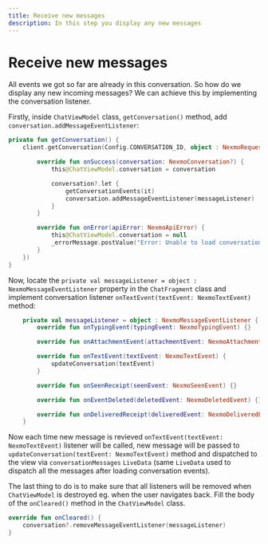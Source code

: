 ```yaml
---
title: Receive new messages
description: In this step you display any new messages
---
```


# Receive new messages

All events we got so far are already in this conversation. So how do we display any new incoming messages? We can achieve this by implementing the conversation listener.

Firstly, inside `ChatViewModel` class, `getConversation()` method, add `conversation.addMessageEventListener`:

```kotlin
private fun getConversation() {
    client.getConversation(Config.CONVERSATION_ID, object : NexmoRequestListener<NexmoConversation> {

        override fun onSuccess(conversation: NexmoConversation?) {
            this@ChatViewModel.conversation = conversation

            conversation?.let {
                getConversationEvents(it)
                conversation.addMessageEventListener(messageListener)
            }
        }

        override fun onError(apiError: NexmoApiError) {
            this@ChatViewModel.conversation = null
            _errorMessage.postValue("Error: Unable to load conversation ${apiError.message}")
        }
    })
}
```

Now, locate the `private val messageListener = object : NexmoMessageEventListener` property in the `ChatFragment` class and implement conversation listener `onTextEvent(textEvent: NexmoTextEvent)` method:

```kotlin
    private val messageListener = object : NexmoMessageEventListener {
        override fun onTypingEvent(typingEvent: NexmoTypingEvent) {}

        override fun onAttachmentEvent(attachmentEvent: NexmoAttachmentEvent) {}

        override fun onTextEvent(textEvent: NexmoTextEvent) {
            updateConversation(textEvent)
        }

        override fun onSeenReceipt(seenEvent: NexmoSeenEvent) {}

        override fun onEventDeleted(deletedEvent: NexmoDeletedEvent) {}

        override fun onDeliveredReceipt(deliveredEvent: NexmoDeliveredEvent) {}
    }
```

Now each time new message is revieved `onTextEvent(textEvent: NexmoTextEvent)` listener will be called, new message will be passed to `updateConversation(textEvent: NexmoTextEvent)` method and dispatched to the view via  `conversationMessages` `LiveData` (same `LiveData` used to dispatch all the messages after loading conversation events).

The last thing to do is to make sure that all listeners will be removed when `ChatViewModel` is destroyed eg. when the user navigates back. Fill the body of the `onCleared()` method in the `ChatViewModel` class.

```kotlin
override fun onCleared() {
    conversation?.removeMessageEventListener(messageListener)
}
```
